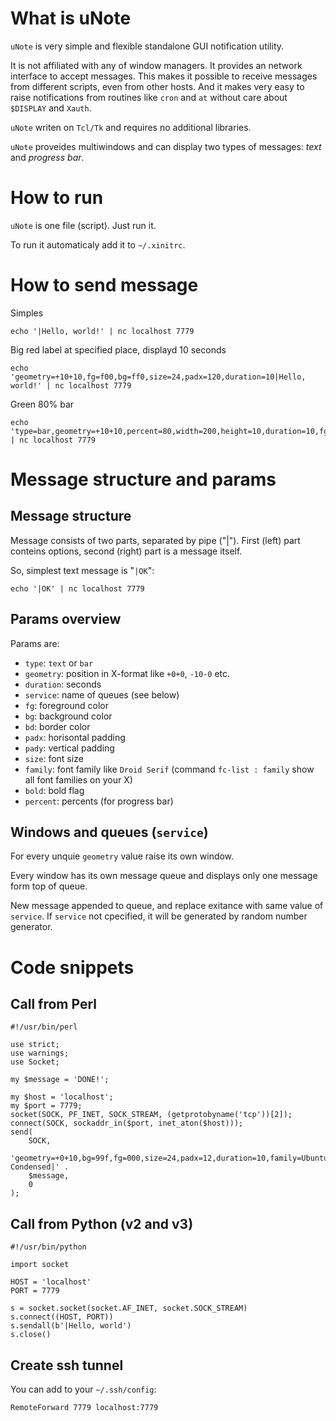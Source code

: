 What is uNote
=============

`uNote` is very simple and flexible standalone GUI notification utility.

It is not affiliated with any of window managers.
It provides an network interface to accept messages.
This makes it possible to receive messages from different scripts,
even from other hosts. And it makes very easy to raise
notifications from routines like `cron` and `at` without
care about `$DISPLAY` and `Xauth`.

`uNote` writen on `Tcl/Tk` and requires no additional libraries.

`uNote` proveides multiwindows and can display two types of messages:
*text* and *progress bar*.

How to run
==========

`uNote` is one file (script). Just run it.

To run it automaticaly add it to `~/.xinitrc`.

How to send message
===================

Simples

    echo '|Hello, world!' | nc localhost 7779

Big red label at specified place, displayd 10 seconds

    echo 'geometry=+10+10,fg=f00,bg=ff0,size=24,padx=120,duration=10|Hello, world!' | nc localhost 7779

Green 80% bar

    echo 'type=bar,geometry=+10+10,percent=80,width=200,height=10,duration=10,fg=0f0,bg=000,bd=090|' | nc localhost 7779

Message structure and params
============================

Message structure
-----------------

Message consists of two parts, separated by pipe ("|"). First
(left) part conteins options, second (right) part is a message itself.

So, simplest text message is "`|OK`":

    echo '|OK' | nc localhost 7779

Params overview
---------------

Params are:

* `type`: `text` or `bar`
* `geometry`: position in X-format like `+0+0`, `-10-0` etc.
* `duration`: seconds
* `service`: name of queues (see below)
* `fg`: foreground color
* `bg`: background color
* `bd`: border color
* `padx`: horisontal padding
* `pady`: vertical padding
* `size`: font size
* `family`: font family like `Droid Serif` (command `fc-list : family` show all font families on your X)
* `bold`: bold flag
* `percent`: percents (for progress bar)

Windows and queues (`service`)
------------------------------

For every unquie `geometry` value raise its own window.

Every window has its own message queue and displays
only one message form top of queue.

New message appended to queue, and replace exitance
with same value of `service`. If `service` not cpecified, it
will be generated by random number generator.

Code snippets
=============

Call from Perl
--------------

    #!/usr/bin/perl

    use strict;
    use warnings;
    use Socket;

    my $message = 'DONE!';

    my $host = 'localhost';
    my $port = 7779;
    socket(SOCK, PF_INET, SOCK_STREAM, (getprotobyname('tcp'))[2]);
    connect(SOCK, sockaddr_in($port, inet_aton($host)));
    send(
        SOCK,
        'geometry=+0+10,bg=99f,fg=000,size=24,padx=12,duration=10,family=Ubuntu Condensed|' .
        $message,
        0
    );

Call from Python (v2 and v3)
----------------------------

    #!/usr/bin/python

    import socket

    HOST = 'localhost'
    PORT = 7779

    s = socket.socket(socket.AF_INET, socket.SOCK_STREAM)
    s.connect((HOST, PORT))
    s.sendall(b'|Hello, world')
    s.close()

Create ssh tunnel
-----------------

You can add to your `~/.ssh/config`:

    RemoteForward 7779 localhost:7779
